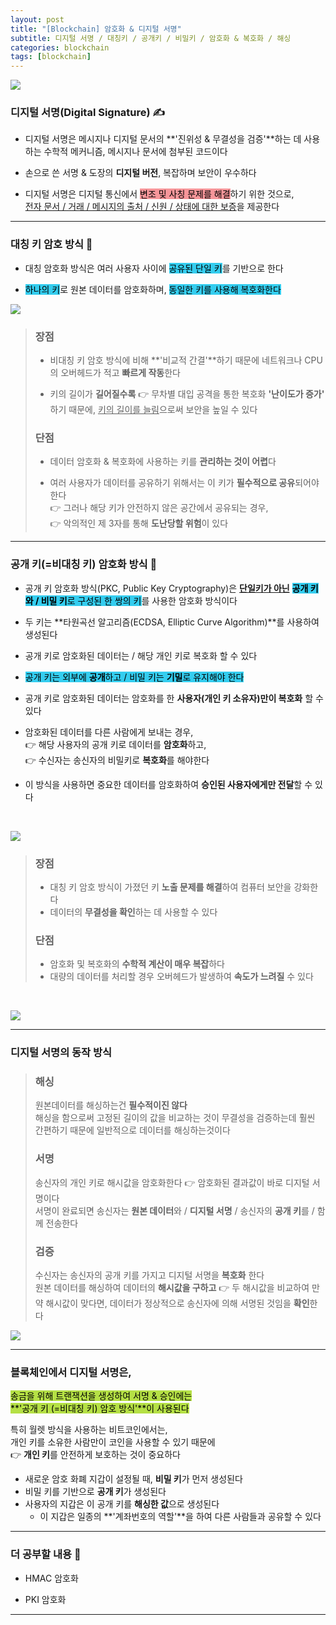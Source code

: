 ```yaml
---
layout: post
title: "[Blockchain] 암호화 & 디지털 서명"
subtitle: 디지털 서명 / 대칭키 / 공개키 / 비밀키 / 암호화 & 복호화 / 해싱
categories: blockchain
tags: [blockchain]
---
```


![](https://velog.velcdn.com/images/-__-/post/7850bfde-fef2-4662-94d7-cee75e0605a5/image.png)

### 디지털 서명(Digital Signature) ✍

- 디지털 서명은 메시지나 디지털 문서의 **'진위성 & 무결성을 검증'**하는 데 사용하는 수학적 메커니즘, 메시지나 문서에 첨부된 코드이다

- 손으로 쓴 서명 & 도장의 **디지털 버전**, 복잡하며 보안이 우수하다

- 디지털 서명은 디지털 통신에서 <span style="background-color:#F7969A; color:#000;">변조 및 사칭 문제를 해결</span>하기 위한 것으로,<br>
  <u>전자 문서 / 거래 / 메시지의 출처 / 신원 / 상태에 대한 보증</u>을 제공한다

<hr>

### 대칭 키 암호 방식 🔐

- 대칭 암호화 방식은 여러 사용자 사이에 <span style="background-color:#34CDEF; color:#000;">공유된 단일 키</span>를 기반으로 한다

- <span style="background-color:#34CDEF; color:#000;">하나의 키</span>로 원본 데이터를 암호화하며, <span style="background-color:#34CDEF; color:#000;">동일한 키를 사용해 복호화한다

![](https://velog.velcdn.com/images/-__-/post/6e85dc80-7748-4e35-8f7e-510c772c93d9/image.png)

> ### 장점
>
> - 비대칭 키 암호 방식에 비해 **'비교적 간결'**하기 때문에 네트워크나 CPU의 오버헤드가 적고 **빠르게 작동**한다<br>
>
> - 키의 길이가 **길어질수록** 👉 무차별 대입 공격을 통한 복호화 **'난이도가 증가'** 하기 때문에, <u>키의 길이를 늘림</u>으로써 보안을 높일 수 있다
>
> ### 단점
>
> - 데이터 암호화 & 복호화에 사용하는 키를 **관리하는 것이 어렵**다<br>
>
> - 여러 사용자가 데이터를 공유하기 위해서는 이 키가 **필수적으로 공유**되어야 한다<br>
>   👉 그러나 해당 키가 안전하지 않은 공간에서 공유되는 경우,<br>
>   👉 악의적인 제 3자를 통해 **도난당할 위험**이 있다

<hr>

### 공개 키(=비대칭 키) 암호화 방식 🔐

- 공개 키 암호화 방식(PKC, Public Key Cryptography)은 **<u>단일키가 아닌</u>** <span style="background-color:#34CDEF; color:#000;">**공개 키와 / 비밀 키**로 구성된 한 쌍의 키</span>를 사용한 암호화 방식이다<br>

- 두 키는 **타원곡선 알고리즘(ECDSA, Elliptic Curve Algorithm)**를 사용하여 생성된다

- 공개 키로 암호화된 데이터는 / 해당 개인 키로 복호화 할 수 있다

- <span style="background-color:#34CDEF; color:#000;">공개 키는 외부에 **공개**하고 / 비밀 키는 **기밀**로 유지해야 한다

- 공개 키로 암호화된 데이터는 암호화를 한 **사용자(개인 키 소유자)만이 복호화** 할 수 있다

- 암호화된 데이터를 다른 사람에게 보내는 경우,<br>
  👉 해당 사용자의 공개 키로 데이터를 **암호화**하고,<br>
  👉 수신자는 송신자의 비밀키로 **복호화**를 해야한다<br>

- 이 방식을 사용하면 중요한 데이터를 암호화하여 **승인된 사용자에게만 전달**할 수 있다

<br>

![](https://velog.velcdn.com/images/-__-/post/222643bb-0574-4c28-a7af-9d4c95a87f86/image.png)

> ### 장점
>
> - 대칭 키 암호 방식이 가졌던 키 **노출 문제를 해결**하여 컴퓨터 보안을 강화한다<br>
> - 데이터의 **무결성을 확인**하는 데 사용할 수 있다
>
> ### 단점
>
> - 암호화 및 복호화의 **수학적 계산이 매우 복잡**하다<br>
> - 대량의 데이터를 처리할 경우 오버헤드가 발생하여 **속도가 느려질** 수 있다

<br>

![](https://velog.velcdn.com/images/-__-/post/097de308-f894-4351-8e56-f80549b53b16/image.png)

<hr>

### 디지털 서명의 동작 방식

> ### 해싱
>
> 원본데이터를 해싱하는건 **필수적이진 않다**<br>
> 해싱을 함으로써 고정된 길이의 값을 비교하는 것이 무결성을 검증하는데 훨씬 간편하기 때문에 일반적으로 데이터를 해싱하는것이다
>
> ### 서명
>
> 송신자의 개인 키로 해시값을 암호화한다 👉 암호화된 결과값이 바로 디지털 서명이다<br>
> 서명이 완료되면 송신자는 **원본 데이터**와 / **디지털 서명** / 송신자의 **공개 키**를 / 함께 전송한다
>
> ### 검증
>
> 수신자는 송신자의 공개 키를 가지고 디지털 서명을 **복호화** 한다<br>
> 원본 데이터를 해싱하여 데이터의 **해시값을 구하고** 👉 두 해시값을 비교하여 만약 해시값이 맞다면, 데이터가 정상적으로 송신자에 의해 서명된 것임을 **확인**한다

![](https://velog.velcdn.com/images/-__-/post/ab03db2c-586b-4d23-9f17-9ca992cda3c5/image.png)

<hr>

### 블록체인에서 디지털 서명은,

<span style="background-color:#B5E045; color:#000;">송금을 위해 트랜잭션을 생성하여 서명 & 승인에는<br>
**'공개 키 (=비대칭 키) 암호 방식'**이 사용된다</span>

특히 월렛 방식을 사용하는 비트코인에서는,<br>
개인 키를 소유한 사람만이 코인을 사용할 수 있기 때문에<br>
👉 **개인 키**를 안전하게 보호하는 것이 중요하다

- 새로운 암호 화폐 지갑이 설정될 때, **비밀 키**가 먼저 생성된다<br>
- 비밀 키를 기반으로 **공개 키**가 생성된다<br>
- 사용자의 지갑은 이 공개 키를 **해싱한 값**으로 생성된다<br>
  - 이 지갑은 일종의 **'계좌번호의 역할'**을 하여 다른 사람들과 공유할 수 있다

<hr>

### 더 공부할 내용 📃

- HMAC 암호화

- PKI 암호화

---
